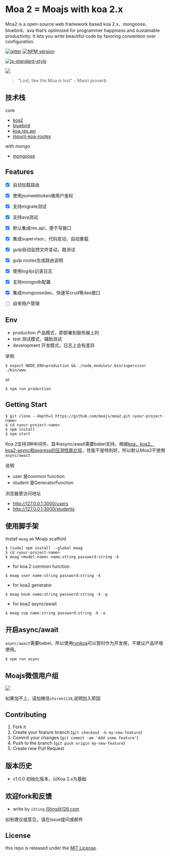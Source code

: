 # Moa 2 = Moajs with koa 2.x


Moa2 is a open-source web framework based koa 2.x、mongoose、bluebird、ava that’s optimized
for programmer happiness and sustainable productivity. It lets you
write beautiful code by favoring convention over configuration.

[![gitter][gitter-image]][gitter-url]
[![NPM version][npm-image]][npm-url]

[![js-standard-style](https://cdn.rawgit.com/feross/standard/master/badge.svg)](https://github.com/feross/standard)

![](doc/moa.jpg)

> "Lost, like the Moa is lost" - Maori proverb

## 技术栈

core

- [koa2](https://github.com/koajs/koa/tree/v2.x)
- [bluebird](https://github.com/petkaantonov/bluebird)
- [koa.res.api](https://github.com/moajs/koa.res.api)
- [mount-koa-routes](https://github.com/moajs/mount-koa-routes)

with mongo

- [mongoose](https://github.com/Automattic/mongoose)

## Features

- [x] 自动加载路由
- [x] 使用jsonwebtoken做用户鉴权
- [x] 支持migrate测试
- [x] 支持ava测试
- [x] 默认集成res.api，便于写接口
- [x] 集成supervisor，代码变动，自动重载
- [x] gulp自动监控文件变动，跑测试
- [x] gulp routes生成路由说明
- [x] 使用log4js记录日志


- [x] 支持mongodb配置
- [x] 集成mongoosedao，快速写crud等dao接口
- [ ] 自带用户管理

## Env

- production 产品模式，即部署到服务器上的
- test 测试模式，辅助测试
- development 开发模式，日志上会有差异

举例

```
$ export NODE_ENV=production && ./node_modules/.bin/supervisor ./bin/www
```

or 

```
$ npm run production 
```

## Getting Start

```
$ git clone --depth=1 https://github.com/moajs/moa2.git <your-project-name>
$ cd <your-project-name>
$ npm install
$ npm start
```

Koa 2支持3种中间件，其中async/await需要babel支持，根据[koa、koa2、koa2-async和express的压测性能比较](http://17koa.com/koa-benchmark/)，性能不是特别好，所以默认Moa2不使用`async/await`

说明

- user 是common function
- student 是GeneratorFunction

浏览器里访问地址

- http://127.0.0.1:3000/users
- http://127.0.0.1:3000/students

## 使用脚手架

Install `moag` as Moajs scaffold

```
$ [sudo] npm install --global moag
$ cd <your-project-name>
$ moag <model-name> name:string password:string -k
```

- for koa 2 common function

```
$ moag user name:string password:string -k
```

- for koa2 generator

```
$ moag book name:string password:string -k -g
```

- for koa2 async/await

```
$ moag cup name:string password:string -k -a
```

## 开启async/await

`async/await`需要babel，所以使用[runkoa](https://github.com/17koa/runkoa)可以暂时作为开发用，不建议产品环境使用。

```
$ npm run async
```

## Moajs微信用户组

![](doc/wechat.jpg)

如果加不上，请加微信`shiren1118`,说明加入原因

## Contributing

1. Fork it
2. Create your feature branch (`git checkout -b my-new-feature`)
3. Commit your changes (`git commit -am 'Add some feature'`)
4. Push to the branch (`git push origin my-new-feature`)
5. Create new Pull Request

## 版本历史

- v1.0.0 初始化版本，以Koa 2.x为基础

## 欢迎fork和反馈

- write by `i5ting` i5ting@126.com

如有建议或意见，请在issue提问或邮件

## License

this repo is released under the [MIT
License](http://www.opensource.org/licenses/MIT).



[npm-image]: https://img.shields.io/npm/v/moa2.svg?style=flat-square
[npm-url]: https://npmjs.org/package/moa2
[gitter-image]: https://badges.gitter.im/Join%20Chat.svg
[gitter-url]: https://gitter.im/moajs/moa2?utm_source=badge&utm_medium=badge&utm_campaign=pr-badge&utm_content=badge